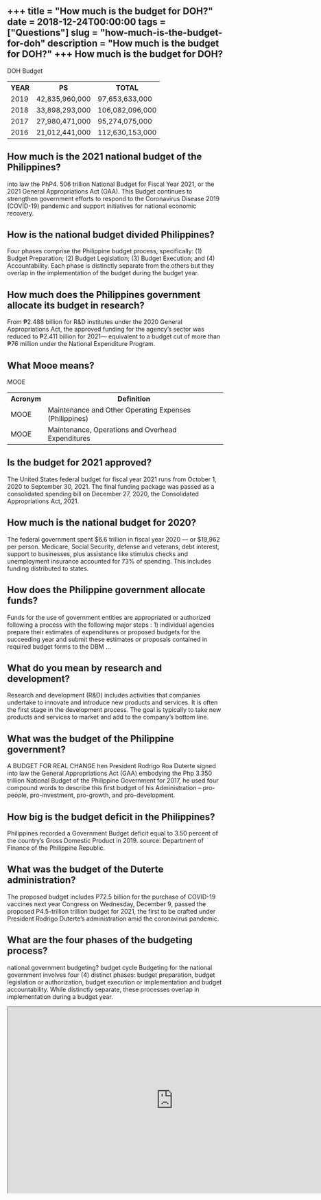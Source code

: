 +++
title = "How much is the budget for DOH?"
date = 2018-12-24T00:00:00
tags = ["Questions"]
slug = "how-much-is-the-budget-for-doh"
description = "How much is the budget for DOH?"
+++
How much is the budget for DOH?
-------------------------------

DOH Budget

<table><tr><th>YEAR</th><th>PS</th><th>TOTAL</th></tr><tr><td>2019</td><td>42,835,960,000</td><td>97,653,633,000</td></tr><tr><td>2018</td><td>33,898,293,000</td><td>106,082,096,000</td></tr><tr><td>2017</td><td>27,980,471,000</td><td>95,274,075,000</td></tr><tr><td>2016</td><td>21,012,441,000</td><td>112,630,153,000</td></tr></table>

How much is the 2021 national budget of the Philippines?
--------------------------------------------------------

into law the PhP4. 506 trillion National Budget for Fiscal Year 2021, or the 2021 General Appropriations Act (GAA). This Budget continues to strengthen government efforts to respond to the Coronavirus Disease 2019 (COVID-19) pandemic and support initiatives for national economic recovery.

How is the national budget divided Philippines?
-----------------------------------------------

Four phases comprise the Philippine budget process, specifically: (1) Budget Preparation; (2) Budget Legislation; (3) Budget Execution; and (4) Accountability. Each phase is distinctly separate from the others but they overlap in the implementation of the budget during the budget year.

How much does the Philippines government allocate its budget in research?
-------------------------------------------------------------------------

From ₱2.488 billion for R&amp;D institutes under the 2020 General Appropriations Act, the approved funding for the agency’s sector was reduced to ₱2.411 billion for 2021— equivalent to a budget cut of more than ₱76 million under the National Expenditure Program.

What Mooe means?
----------------

MOOE

<table><tr><th>Acronym</th><th>Definition</th></tr><tr><td>MOOE</td><td>Maintenance and Other Operating Expenses (Philippines)</td></tr><tr><td>MOOE</td><td>Maintenance, Operations and Overhead Expenditures</td></tr></table>

Is the budget for 2021 approved?
--------------------------------

The United States federal budget for fiscal year 2021 runs from October 1, 2020 to September 30, 2021. The final funding package was passed as a consolidated spending bill on December 27, 2020, the Consolidated Appropriations Act, 2021.

How much is the national budget for 2020?
-----------------------------------------

The federal government spent $6.6 trillion in fiscal year 2020 — or $19,962 per person. Medicare, Social Security, defense and veterans, debt interest, support to businesses, plus assistance like stimulus checks and unemployment insurance accounted for 73% of spending. This includes funding distributed to states.

How does the Philippine government allocate funds?
--------------------------------------------------

Funds for the use of government entities are appropriated or authorized following a process with the following major steps : 1) individual agencies prepare their estimates of expenditures or proposed budgets for the succeeding year and submit these estimates or proposals contained in required budget forms to the DBM …

What do you mean by research and development?
---------------------------------------------

Research and development (R&amp;D) includes activities that companies undertake to innovate and introduce new products and services. It is often the first stage in the development process. The goal is typically to take new products and services to market and add to the company’s bottom line.

What was the budget of the Philippine government?
-------------------------------------------------

A BUDGET FOR REAL CHANGE hen President Rodrigo Roa Duterte signed into law the General Appropriations Act (GAA) embodying the Php 3.350 trillion National Budget of the Philippine Government for 2017, he used four compound words to describe this first budget of his Administration – pro-people, pro-investment, pro-growth, and pro-development.

How big is the budget deficit in the Philippines?
-------------------------------------------------

Philippines recorded a Government Budget deficit equal to 3.50 percent of the country’s Gross Domestic Product in 2019. source: Department of Finance of the Philippine Republic.

What was the budget of the Duterte administration?
--------------------------------------------------

The proposed budget includes P72.5 billion for the purchase of COVID-19 vaccines next year Congress on Wednesday, December 9, passed the proposed P4.5-trillion trillion budget for 2021, the first to be crafted under President Rodrigo Duterte’s administration amid the coronavirus pandemic.

What are the four phases of the budgeting process?
--------------------------------------------------

national government budgeting? budget cycle Budgeting for the national government involves four (4) distinct phases: budget preparation, budget legislation or authorization, budget execution or implementation and budget accountability. While distinctly separate, these processes overlap in implementation during a budget year.

<iframe allow="accelerometer; autoplay; clipboard-write; encrypted-media; gyroscope; picture-in-picture" allowfullscreen="" class="__youtube_prefs__  epyt-is-override  no-lazyload" data-no-lazy="1" data-origheight="433" data-origwidth="770" data-skipgform_ajax_framebjll="" height="433" id="_ytid_95044" loading="lazy" src="https://www.youtube.com/embed/tllY_Clo-UU?enablejsapi=1&autoplay=0&cc_load_policy=0&cc_lang_pref=&iv_load_policy=1&loop=0&modestbranding=0&rel=1&fs=1&playsinline=0&autohide=2&theme=dark&color=red&controls=1&" title="YouTube player" width="770"></iframe>